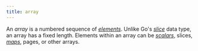 ```yaml
---
title: array
---
```


An _array_ is a numbered sequence of [_elements_](g). Unlike Go's [_slice_](g) data type, an array has a fixed length. Elements within an array can be [_scalars_](g), slices, [_maps_](g), pages, or other arrays.
